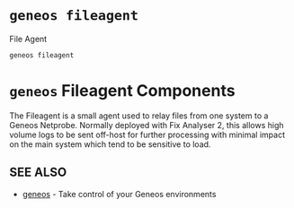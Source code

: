# `geneos fileagent`

File Agent

```text
geneos fileagent
```

# `geneos` Fileagent Components

The Fileagent is a small agent used to relay files from one system to a
Geneos Netprobe. Normally deployed with Fix Analyser 2, this allows high
volume logs to be sent off-host for further processing with minimal
impact on the main system which tend to be sensitive to load.

## SEE ALSO

* [geneos](geneos.md)	 - Take control of your Geneos environments
